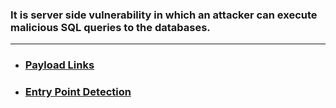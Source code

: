 ### It is server side vulnerability in which an attacker can execute malicious SQL queries to the databases.

---

- ### [Payload Links](https://github.com/SpiderSec101/Web_Application_Security_Testing/blob/main/Vulnerabilities/SQL%20Injection/Payload%20Links.md)
- ### [Entry Point Detection](https://github.com/SpiderSec101/Web_Application_Security_Testing/blob/main/Vulnerabilities/SQL%20Injection/Entrypoint_Detection.md)
